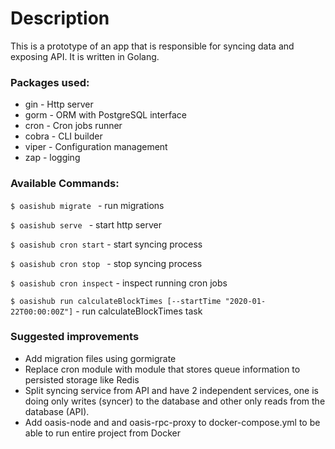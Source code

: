 # Description

This is a prototype of an app that is responsible for syncing data and exposing API.
It is written in Golang.

### Packages used:
* gin - Http server
* gorm - ORM with PostgreSQL interface
* cron - Cron jobs runner
* cobra - CLI builder
* viper - Configuration management
* zap - logging 

### Available Commands:

``$ oasishub migrate `` - run migrations

``$ oasishub serve `` - start http server

``$ oasishub cron start`` - start syncing process

``$ oasishub cron stop `` - stop syncing process

``$ oasishub cron inspect`` - inspect running cron jobs

``$ oasishub run calculateBlockTimes [--startTime "2020-01-22T00:00:00Z"]`` - run calculateBlockTimes task


### Suggested improvements
* Add migration files using gormigrate
* Replace cron module with module that stores queue information to persisted storage like Redis
* Split syncing service from API and have 2 independent services, one is doing only writes (syncer) to the database and other
only reads from the database (API).
* Add oasis-node and and oasis-rpc-proxy to docker-compose.yml to be able to run entire project from Docker
